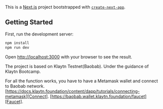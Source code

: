 This is a [Next.js](https://nextjs.org/) project bootstrapped with [`create-next-app`](https://github.com/vercel/next.js/tree/canary/packages/create-next-app).

## Getting Started

First, run the development server:

```bash
npm install
npm run dev
```

Open [http://localhost:3000](http://localhost:3000) with your browser to see the result.

The project is based on Klaytn Testnet(Baobab). Under the guidance of Klaytn Bootcamp.

For all the function works, you have to have a Metamask wallet and connect to Baobab network.
[https://docs.klaytn.foundation/content/dapp/tutorials/connecting-metamask][Connect].
[https://baobab.wallet.klaytn.foundation/faucet][Faucet].

